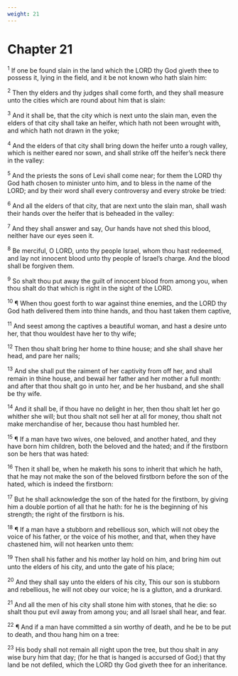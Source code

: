 ```yaml
---
weight: 21
---
```


# Chapter 21

<sup>1</sup> If one be found slain in the land which the LORD thy God giveth thee to possess it, lying in the field, and it be not known who hath slain him: 

<sup>2</sup> Then thy elders and thy judges shall come forth, and they shall measure unto the cities which are round about him that is slain: 

<sup>3</sup> And it shall be, that the city which is next unto the slain man, even the elders of that city shall take an heifer, which hath not been wrought with, and which hath not drawn in the yoke; 

<sup>4</sup> And the elders of that city shall bring down the heifer unto a rough valley, which is neither eared nor sown, and shall strike off the heifer’s neck there in the valley: 

<sup>5</sup> And the priests the sons of Levi shall come near; for them the LORD thy God hath chosen to minister unto him, and to bless in the name of the LORD; and by their word shall every controversy and every stroke be tried: 

<sup>6</sup> And all the elders of that city, that are next unto the slain man, shall wash their hands over the heifer that is beheaded in the valley: 

<sup>7</sup> And they shall answer and say, Our hands have not shed this blood, neither have our eyes seen it. 

<sup>8</sup> Be merciful, O LORD, unto thy people Israel, whom thou hast redeemed, and lay not innocent blood unto thy people of Israel’s charge. And the blood shall be forgiven them. 

<sup>9</sup> So shalt thou put away the guilt of innocent blood from among you, when thou shalt do that which is right in the sight of the LORD. 

<sup>10</sup> ¶ When thou goest forth to war against thine enemies, and the LORD thy God hath delivered them into thine hands, and thou hast taken them captive, 

<sup>11</sup> And seest among the captives a beautiful woman, and hast a desire unto her, that thou wouldest have her to thy wife; 

<sup>12</sup> Then thou shalt bring her home to thine house; and she shall shave her head, and pare her nails; 

<sup>13</sup> And she shall put the raiment of her captivity from off her, and shall remain in thine house, and bewail her father and her mother a full month: and after that thou shalt go in unto her, and be her husband, and she shall be thy wife. 

<sup>14</sup> And it shall be, if thou have no delight in her, then thou shalt let her go whither she will; but thou shalt not sell her at all for money, thou shalt not make merchandise of her, because thou hast humbled her. 

<sup>15</sup> ¶ If a man have two wives, one beloved, and another hated, and they have born him children, both the beloved and the hated; and if the firstborn son be hers that was hated: 

<sup>16</sup> Then it shall be, when he maketh his sons to inherit that which he hath, that he may not make the son of the beloved firstborn before the son of the hated, which is indeed the firstborn: 

<sup>17</sup> But he shall acknowledge the son of the hated for the firstborn, by giving him a double portion of all that he hath: for he is the beginning of his strength; the right of the firstborn is his. 

<sup>18</sup> ¶ If a man have a stubborn and rebellious son, which will not obey the voice of his father, or the voice of his mother, and that, when they have chastened him, will not hearken unto them: 

<sup>19</sup> Then shall his father and his mother lay hold on him, and bring him out unto the elders of his city, and unto the gate of his place; 

<sup>20</sup> And they shall say unto the elders of his city, This our son is stubborn and rebellious, he will not obey our voice; he is a glutton, and a drunkard. 

<sup>21</sup> And all the men of his city shall stone him with stones, that he die: so shalt thou put evil away from among you; and all Israel shall hear, and fear. 

<sup>22</sup> ¶ And if a man have committed a sin worthy of death, and he be to be put to death, and thou hang him on a tree: 

<sup>23</sup> His body shall not remain all night upon the tree, but thou shalt in any wise bury him that day; (for he that is hanged is accursed of God;) that thy land be not defiled, which the LORD thy God giveth thee for an inheritance. 


